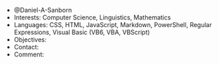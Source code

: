 - @Daniel-A-Sanborn
- Interests: Computer Science, Linguistics, Mathematics
- Languages: CSS, HTML, JavaScript, Markdown, PowerShell, Regular Expressions, Visual Basic (VB6, VBA, VBScript)
- Objectives: 
- Contact: 
- Comment: 

<!---
Daniel-A-Sanborn/Daniel-A-Sanborn is a special repository because its `README.md` (this file) appears on your GitHub profile.
You can click the 'Preview' link to take a look at your changes.
--->
